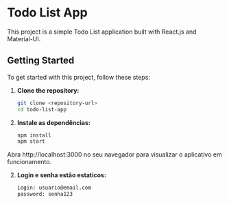 # Todo List App

This project is a simple Todo List application built with React.js and Material-UI.

## Getting Started

To get started with this project, follow these steps:

1. **Clone the repository:**

   ```bash
   git clone <repository-url>
   cd todo-list-app


2. **Instale as dependências:**

   ```bash
   npm install
   npm start

Abra http://localhost:3000 no seu navegador para visualizar o aplicativo em funcionamento.



2. **Login e senha estão estaticos:**

   ```bash
   Login: usuario@email.com
   password: senha123
